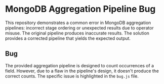 # MongoDB Aggregation Pipeline Bug
This repository demonstrates a common error in MongoDB aggregation pipelines: incorrect stage ordering or unexpected results due to operator misuse. The original pipeline produces inaccurate results. The solution provides a corrected pipeline that yields the expected output.

## Bug
The provided aggregation pipeline is designed to count occurrences of a field. However, due to a flaw in the pipeline's design, it doesn't produce the correct counts.  The specific issue is highlighted in the `bug.js` file.